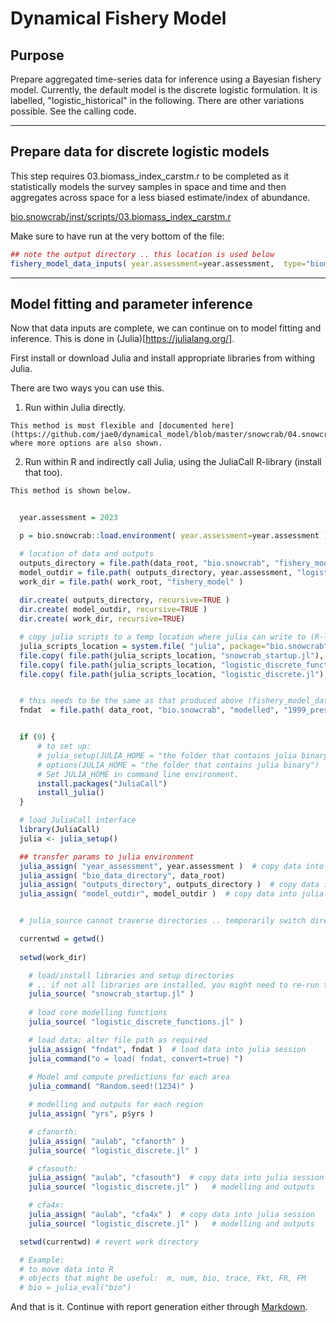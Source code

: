 # Dynamical Fishery Model 

## Purpose

Prepare aggregated time-series data for inference using a Bayesian fishery model. Currently, the default model is the discrete logistic formulation. It is labelled, "logistic_historical" in the following. There are other variations possible. See the calling code. 

---

## Prepare data for discrete logistic models

This step requires 03.biomass_index_carstm.r to be completed as it statistically models the survey samples in space and time and then aggregates across space for a less biased estimate/index of abundance. 

  [bio.snowcrab/inst/scripts/03.biomass_index_carstm.r](bio.snowcrab/inst/scripts/03.biomass_index_carstm.r)  

Make sure to have run at the very bottom of the file:

```R
## note the output directory .. this location is used below
fishery_model_data_inputs( year.assessment=year.assessment,  type="biomass_dynamics", for_julia=TRUE ) 
```


---

## Model fitting and parameter inference

Now that data inputs are complete, we can continue on to model fitting and inference. This is done in (Julia)[https://julialang.org/]. 

First install or download Julia and install appropriate libraries from withing Julia. 

There are two ways you can use this. 

  1. Run within Julia directly.

    This method is most flexible and [documented here](https://github.com/jae0/dynamical_model/blob/master/snowcrab/04.snowcrab_fishery_model.md), where more options are also shown.  

  2. Run within R and indirectly call Julia, using the JuliaCall R-library (install that too).

    This method is shown below.


```R
 
  year.assessment = 2023

  p = bio.snowcrab::load.environment( year.assessment=year.assessment )

  # location of data and outputs
  outputs_directory = file.path(data_root, "bio.snowcrab", "fishery_model" )
  model_outdir = file.path( outputs_directory, year.assessment, "logistic_discrete_historical" )
  work_dir = file.path( work_root, "fishery_model" )
  
  dir.create( outputs_directory, recursive=TRUE )
  dir.create( model_outdir, recursive=TRUE )
  dir.create( work_dir, recursive=TRUE)

  # copy julia scripts to a temp location where julia can write to (R-library is usually write protected)
  julia_scripts_location = system.file( "julia", package="bio.snowcrab" )
  file.copy( file.path(julia_scripts_location, "snowcrab_startup.jl"), work_dir, overwrite=TRUE  )
  file.copy( file.path(julia_scripts_location, "logistic_discrete_functions.jl"), work_dir, overwrite=TRUE )
  file.copy( file.path(julia_scripts_location, "logistic_discrete.jl"), work_dir, overwrite=TRUE )


  # this needs to be the same as that produced above (fishery_model_data_inputs)
  fndat  = file.path( data_root, "bio.snowcrab", "modelled", "1999_present_fb", "fishery_model_results", "turing1", "biodyn_biomass.RData" )


  if (0) {
      # to set up:
      # julia_setup(JULIA_HOME = "the folder that contains julia binary")
      # options(JULIA_HOME = "the folder that contains julia binary")
      # Set JULIA_HOME in command line environment.
      install.packages("JuliaCall")
      install_julia()
  }

  # load JuliaCall interface
  library(JuliaCall)
  julia <- julia_setup()

  ## transfer params to julia environment
  julia_assign( "year_assessment", year.assessment )  # copy data into julia session
  julia_assign( "bio_data_directory", data_root) 
  julia_assign( "outputs_directory", outputs_directory )  # copy data into julia session
  julia_assign( "model_outdir", model_outdir )  # copy data into julia session


  # julia_source cannot traverse directories .. temporarily switch directory

  currentwd = getwd() 
   
  setwd(work_dir) 

    # load/install libraries and setup directories 
    # .. if not all libraries are installed, you might need to re-run this a few more times
    julia_source( "snowcrab_startup.jl" )  
    
    # load core modelling functions
    julia_source( "logistic_discrete_functions.jl" )  

    # load data; alter file path as required
    julia_assign( "fndat", fndat )  # load data into julia session
    julia_command("o = load( fndat, convert=true) ")
 
    # Model and compute predictions for each area
    julia_command( "Random.seed!(1234)" )

    # modelling and outputs for each region 
    julia_assign( "yrs", p$yrs )   

    # cfanorth:    
    julia_assign( "aulab", "cfanorth" )   
    julia_source( "logistic_discrete.jl" )   

    # cfasouth:    
    julia_assign( "aulab", "cfasouth")  # copy data into julia session
    julia_source( "logistic_discrete.jl" )   # modelling and outputs

    # cfa4x:    
    julia_assign( "aulab", "cfa4x" )  # copy data into julia session
    julia_source( "logistic_discrete.jl" )   # modelling and outputs

  setwd(currentwd) # revert work directory

  # Example:
  # to move data into R
  # objects that might be useful:  m, num, bio, trace, Fkt, FR, FM 
  # bio = julia_eval("bio")  
```

 

And that is it. Continue with report generation either through [Markdown](./10.snowcrab_r_markdown_documents.md).




